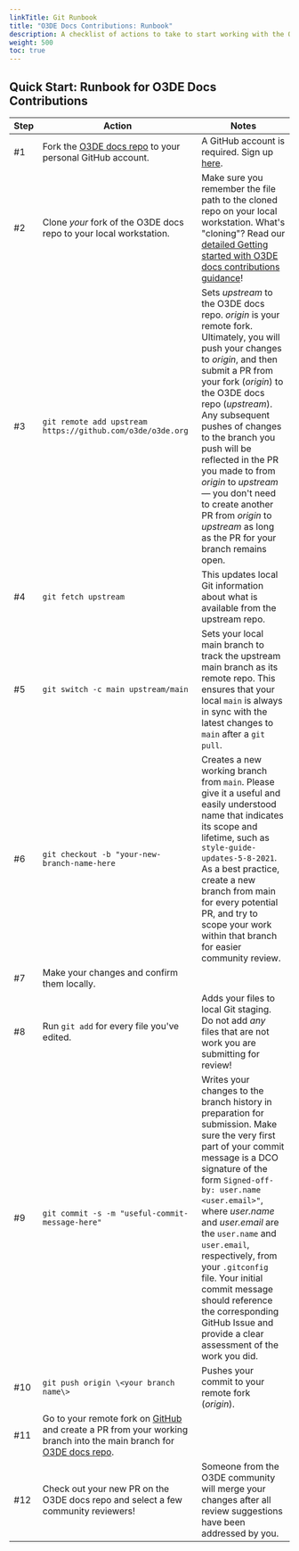 ```yaml
---
linkTitle: Git Runbook
title: "O3DE Docs Contributions: Runbook"
description: A checklist of actions to take to start working with the Open 3D Engine (O3DE) documentation repository.
weight: 500
toc: true
---
```


## Quick Start: Runbook for O3DE Docs Contributions

| Step | Action | Notes |
|-|-|-|
|  \#1       | Fork the [O3DE docs repo](https://github.com/o3de/o3de.org) to your personal GitHub account. | A GitHub account is required. Sign up [here](https://github.com/join). |
|  \#2       | Clone _your_ fork of the O3DE docs repo to your local workstation. | Make sure you remember the file path to the cloned repo on your local workstation. What's "cloning"? Read our [detailed Getting started with O3DE docs contributions guidance](./get-started)! |
 |  \#3       | `git remote add upstream  https://github.com/o3de/o3de.org` | Sets _upstream_ to the O3DE docs repo. _origin_ is your remote fork. Ultimately, you will push your changes to _origin_, and then submit a PR from your fork (_origin_) to the O3DE docs repo (_upstream_). Any subsequent pushes of changes to the branch you push will be reflected in the PR you made to from _origin_ to _upstream_ &mdash; you don't need to create another PR from _origin_ to _upstream_ as long as the PR for your branch remains open.  |
 |  \#4       | `git fetch upstream` | This updates local Git information about what is available from the upstream repo. |
 |  \#5       | `git switch -c main upstream/main` | Sets your local main branch to track the upstream main branch as its remote repo. This ensures that your local `main` is always in sync with the latest changes to `main` after a `git pull`. |
 |  \#6       | `git checkout -b "your-new-branch-name-here` | Creates a new working branch from `main`. Please give it a useful and easily understood name that indicates its scope and lifetime, such as `style-guide-updates-5-8-2021`. As a best practice, create a new branch from main for every potential PR, and try to scope your work within that branch for easier community review. |
 |  \#7       | Make your changes and confirm them locally. | |  
 |  \#8       | Run `git add` for every file you've edited. | Adds your files to local Git staging. Do not add *any* files that are not work you are submitting for review! |
 |  \#9       | `git commit -s -m "useful-commit-message-here"` | Writes your changes to the branch history in preparation for submission. Make sure the very first part of your commit message is a DCO signature of the form `Signed-off-by: user.name <user.email>"`, where _user.name_ and _user.email_ are the `user.name` and `user.email`, respectively, from your `.gitconfig` file. Your initial commit message should reference the corresponding GitHub Issue and provide a clear assessment of the work you did. |
 |  \#10      | `git push origin \<your branch name\>` | Pushes your commit to your remote fork (_origin_). |
 |  \#11      | Go to your remote fork on [GitHub](https://github.com) and create a PR from your working branch into the main branch for [O3DE docs repo](https://github.com/o3de/o3de.org). | |
 |  \#12      | Check out your new PR on the O3DE docs repo and select a few community reviewers! | Someone from the O3DE community will merge your changes after all review suggestions have been addressed by you. |
